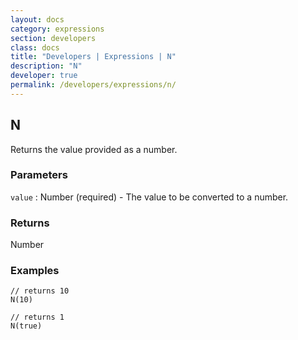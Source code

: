 ```yaml
---
layout: docs
category: expressions
section: developers
class: docs
title: "Developers | Expressions | N"
description: "N"
developer: true
permalink: /developers/expressions/n/
---
```


## N

Returns the value provided as a number.

### Parameters
`value` : Number (required) - The value to be converted to a number.

### Returns
Number

### Examples
```
// returns 10
N(10)
```

```
// returns 1
N(true)
```